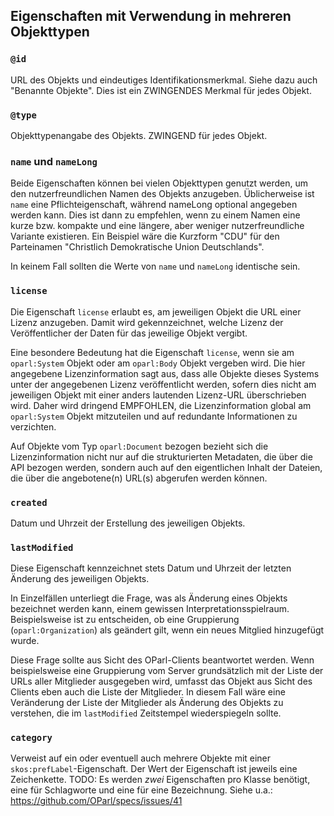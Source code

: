 Eigenschaften mit Verwendung in mehreren Objekttypen
----------------------------------------------------

### `@id`

URL des Objekts und eindeutiges Identifikationsmerkmal. Siehe dazu auch "Benannte Objekte".
Dies ist ein ZWINGENDES Merkmal für jedes Objekt.

### `@type`

Objekttypenangabe des Objekts. ZWINGEND für jedes Objekt.

### `name` und `nameLong`

Beide Eigenschaften können bei vielen Objekttypen genutzt werden, um den nutzerfreundlichen
Namen des Objekts anzugeben. Üblicherweise ist `name` eine Pflichteigenschaft, während
nameLong optional angegeben werden kann. Dies ist dann zu empfehlen, wenn zu einem Namen
eine kurze bzw. kompakte und eine längere, aber weniger nutzerfreundliche Variante
existieren. Ein Beispiel wäre die Kurzform "CDU" für den Parteinamen "Christlich Demokratische
Union Deutschlands".

In keinem Fall sollten die Werte von `name` und `nameLong` identische sein.

### `license`

Die Eigenschaft `license` erlaubt es, am jeweiligen Objekt die URL einer Lizenz
anzugeben. Damit wird gekennzeichnet, welche Lizenz der Veröffentlicher der
Daten für das jeweilige Objekt vergibt.

Eine besondere Bedeutung hat die Eigenschaft `license`, wenn sie am `oparl:System` Objekt oder am `oparl:Body`
Objekt vergeben wird. Die hier angegebene Lizenzinformation sagt aus, dass alle
Objekte dieses Systems unter der angegebenen Lizenz veröffentlicht werden, sofern
dies nicht am jeweiligen Objekt mit einer anders lautenden Lizenz-URL überschrieben
wird. Daher wird dringend EMPFOHLEN, die Lizenzinformation global am `oparl:System`
Objekt mitzuteilen und auf redundante Informationen zu verzichten.

Auf Objekte vom Typ `oparl:Document` bezogen bezieht sich die Lizenzinformation
nicht nur auf die strukturierten Metadaten, die über die API bezogen werden, sondern
auch auf den eigentlichen Inhalt der Dateien, die über die angebotene(n) URL(s)
abgerufen werden können.

### `created`

Datum und Uhrzeit der Erstellung des jeweiligen Objekts.

### `lastModified`

Diese Eigenschaft kennzeichnet stets Datum und Uhrzeit der letzten Änderung des
jeweiligen Objekts.

In Einzelfällen unterliegt die Frage, was als Änderung eines Objekts bezeichnet werden
kann, einem gewissen Interpretationsspielraum. Beispielsweise ist zu entscheiden,
ob eine Gruppierung (`oparl:Organization`) als geändert gilt, wenn ein neues Mitglied 
hinzugefügt wurde.

Diese Frage sollte aus Sicht des OParl-Clients beantwortet werden. Wenn beispielsweise
eine Gruppierung vom Server grundsätzlich mit der Liste der URLs aller Mitglieder ausgegeben
wird, umfasst das Objekt aus Sicht des Clients eben auch die Liste der Mitglieder. In diesem
Fall wäre eine Veränderung der Liste der Mitglieder als Änderung des Objekts zu verstehen,
die im `lastModified` Zeitstempel wiederspiegeln sollte.

### `category`

Verweist auf ein oder eventuell auch mehrere Objekte mit einer `skos:prefLabel`-Eigenschaft. Der Wert der
Eigenschaft ist jeweils eine Zeichenkette. TODO: Es werden *zwei* Eigenschaften pro Klasse benötigt, eine für Schlagworte und eine für eine Bezeichnung.
Siehe u.a.:
https://github.com/OParl/specs/issues/41
